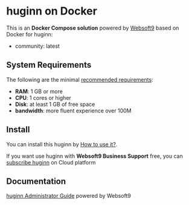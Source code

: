 # huginn on Docker  

This is an **Docker Compose solution** powered by [Websoft9](https://www.websoft9.com) based on Docker for huginn:


 - community:  latest


## System Requirements

The following are the minimal [recommended requirements](https://github.com/huginn/huginn):

* **RAM**: 1 GB or more
* **CPU**: 1 cores or higher
* **Disk**: at least 1 GB of free space
* **bandwidth**: more fluent experience over 100M  

## Install

You can install this huginn by [How to use it?](https://github.com/Websoft9/docker-library#how-to-use-it).   

If you want use huginn with **Websoft9 Business Support** free, you can [subscribe huginn](https://www.websoft9.com/apps) on Cloud platform

## Documentation

[huginn Administrator Guide](https://support.websoft9.com/docs/huginn) powered by Websoft9